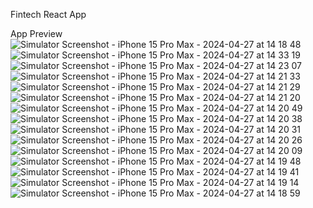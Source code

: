 Fintech React App

App Preview
![Simulator Screenshot - iPhone 15 Pro Max - 2024-04-27 at 14 18 48](https://github.com/rushiii3/fintech/assets/105168088/4eaa7159-da99-44c9-af36-894d3902875e)
![Simulator Screenshot - iPhone 15 Pro Max - 2024-04-27 at 14 33 19](https://github.com/rushiii3/fintech/assets/105168088/bf25b41f-d0dd-4964-88d0-dcad460dea98)
![Simulator Screenshot - iPhone 15 Pro Max - 2024-04-27 at 14 23 07](https://github.com/rushiii3/fintech/assets/105168088/7c296754-2568-448b-b432-ad2426fad1ac)
![Simulator Screenshot - iPhone 15 Pro Max - 2024-04-27 at 14 21 33](https://github.com/rushiii3/fintech/assets/105168088/f89fe5b6-cd0e-469b-b6dd-0e2a89a86bbb)
![Simulator Screenshot - iPhone 15 Pro Max - 2024-04-27 at 14 21 29](https://github.com/rushiii3/fintech/assets/105168088/2640f76d-c5ab-47d8-83dd-01e83396902e)
![Simulator Screenshot - iPhone 15 Pro Max - 2024-04-27 at 14 21 20](https://github.com/rushiii3/fintech/assets/105168088/23100166-577e-42d1-839f-6ed313dda1f7)
![Simulator Screenshot - iPhone 15 Pro Max - 2024-04-27 at 14 20 49](https://github.com/rushiii3/fintech/assets/105168088/274753e4-7a67-4f30-89e0-c86ce786072f)
![Simulator Screenshot - iPhone 15 Pro Max - 2024-04-27 at 14 20 38](https://github.com/rushiii3/fintech/assets/105168088/b82b5fae-7c8e-4575-a603-85709cca28eb)
![Simulator Screenshot - iPhone 15 Pro Max - 2024-04-27 at 14 20 31](https://github.com/rushiii3/fintech/assets/105168088/f8fef4e1-6cb2-4a75-ad48-a61f080386ff)
![Simulator Screenshot - iPhone 15 Pro Max - 2024-04-27 at 14 20 26](https://github.com/rushiii3/fintech/assets/105168088/aca3bfd7-e56a-46e8-8eee-4b61000af7ae)
![Simulator Screenshot - iPhone 15 Pro Max - 2024-04-27 at 14 20 09](https://github.com/rushiii3/fintech/assets/105168088/27919235-1679-4599-8804-c691de26f014)
![Simulator Screenshot - iPhone 15 Pro Max - 2024-04-27 at 14 19 48](https://github.com/rushiii3/fintech/assets/105168088/3b569b5c-70d9-491d-95b4-0fcf3519514c)
![Simulator Screenshot - iPhone 15 Pro Max - 2024-04-27 at 14 19 41](https://github.com/rushiii3/fintech/assets/105168088/3882be8a-8dba-4696-b42c-d16d1d37f22e)
![Simulator Screenshot - iPhone 15 Pro Max - 2024-04-27 at 14 19 14](https://github.com/rushiii3/fintech/assets/105168088/ae50c605-2bde-437f-ae2c-4e769ffbdc65)
![Simulator Screenshot - iPhone 15 Pro Max - 2024-04-27 at 14 18 59](https://github.com/rushiii3/fintech/assets/105168088/d76a110e-f6d8-4d6b-9b4b-5dcb5b9f942a)
